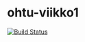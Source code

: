 # ohtu-viikko1

[![Build Status](https://travis-ci.org/akkujii/ohtu-viikko1.svg?branch=master)](https://travis-ci.org/akkujii/ohtu-viikko1)
